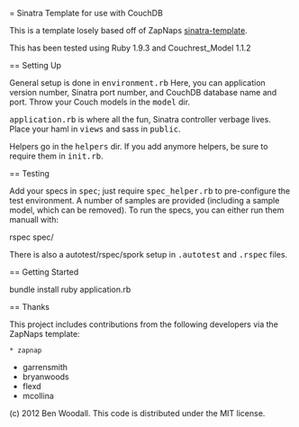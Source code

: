 = Sinatra Template for use with CouchDB

This is a template losely based off of ZapNaps [sinatra-template](https://github.com/zapnap/sinatra-template).

This has been tested using Ruby 1.9.3 and Couchrest_Model 1.1.2

== Setting Up

General setup is done in <tt>environment.rb</tt>  Here, you can application version number, Sinatra port number, and CouchDB database name and port.  Throw your Couch models in the <tt>model</tt> dir.

<tt>application.rb</tt> is where all the fun, Sinatra controller verbage lives.  Place your haml in <tt>views</tt> and sass in <tt>public</tt>.

Helpers go in the <tt>helpers</tt> dir.  If you add anymore helpers, be sure to require them in <tt>init.rb</tt>.

== Testing

Add your specs in <tt>spec</tt>; just require <tt>spec_helper.rb</tt> to pre-configure the test environment. A number of samples are provided (including a sample model, which can be removed). To run the specs, you can either run them manuall with:

rspec spec/

There is also a autotest/rspec/spork setup in <tt>.autotest</tt> and <tt>.rspec</tt> files.

== Getting Started

  bundle install
  ruby application.rb

== Thanks

This project includes contributions from the following developers via the ZapNaps template:

	* zapnap
  * garrensmith
  * bryanwoods
  * flexd
  * mcollina

(c) 2012 Ben Woodall. This code is distributed under the MIT license.
